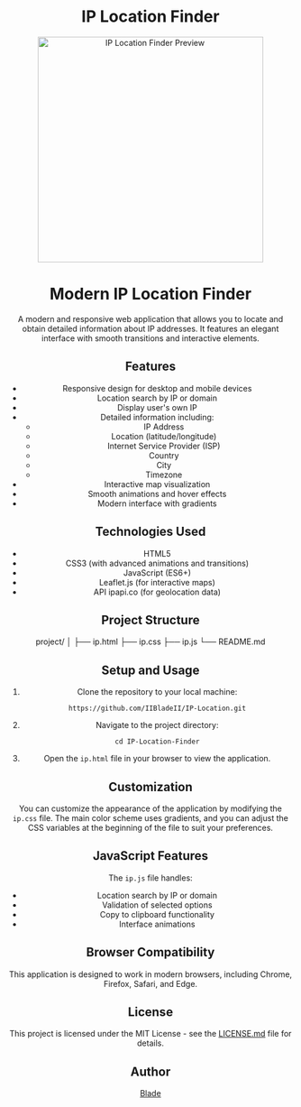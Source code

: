 <div align="center">

# IP Location Finder

<p>
  <img src="https://i.imgur.com/OLy6M0B.png" width="400" alt="IP Location Finder Preview">
</p>

# Modern IP Location Finder

A modern and responsive web application that allows you to locate and obtain detailed information about IP addresses. It features an elegant interface with smooth transitions and interactive elements.

## Features

- Responsive design for desktop and mobile devices
- Location search by IP or domain
- Display user's own IP
- Detailed information including:
  - IP Address
  - Location (latitude/longitude)
  - Internet Service Provider (ISP)
  - Country
  - City
  - Timezone
- Interactive map visualization
- Smooth animations and hover effects
- Modern interface with gradients

## Technologies Used

- HTML5
- CSS3 (with advanced animations and transitions)
- JavaScript (ES6+)
- Leaflet.js (for interactive maps)
- API ipapi.co (for geolocation data)

## Project Structure

project/
│
├── ip.html
├── ip.css
├── ip.js
└── README.md

## Setup and Usage

1. Clone the repository to your local machine:
   ```
   https://github.com/IIBladeII/IP-Location.git
   ```
2. Navigate to the project directory:
   ```
   cd IP-Location-Finder
   ```
3. Open the `ip.html` file in your browser to view the application.

## Customization

You can customize the appearance of the application by modifying the `ip.css` file. The main color scheme uses gradients, and you can adjust the CSS variables at the beginning of the file to suit your preferences.

## JavaScript Features

The `ip.js` file handles:
- Location search by IP or domain
- Validation of selected options
- Copy to clipboard functionality
- Interface animations

## Browser Compatibility

This application is designed to work in modern browsers, including Chrome, Firefox, Safari, and Edge.

## License

This project is licensed under the MIT License - see the [LICENSE.md](LICENSE.md) file for details.

## Author

[Blade](https://github.com/IIBladeII)

